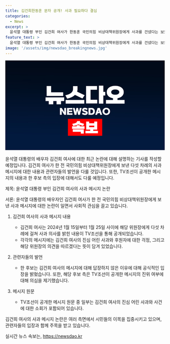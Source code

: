 ```yaml
---
title: 김건희한동훈 문자 공개! 사과 필요하다 결심
categories:
  - News
excerpt: >
  윤석열 대통령 부인 김건희 여사가 한동훈 국민의힘 비상대책위원장에게 사과를 건넸다는 보도가 나왔다. 김 여사는 한 후보에게 다섯 차례에 걸쳐 메시지를 보내며 사과 의사를 표했고, 이에 대해 한 후보는 답장하지 않았다고 전했다. 김 여사의 메시지는 사과가 필요하다면 천번을도 사과하고 싶다는 내용을 담고 있는 것으로 알려졌다.
feature_text: >
  윤석열 대통령 부인 김건희 여사가 한동훈 국민의힘 비상대책위원장에게 사과를 건넸다는 보도가 나왔다. 김 여사는 한 후보에게 다섯 차례에 걸쳐 메시지를 보내며 사과 의사를 표했고, 이에 대해 한 후보는 답장하지 않았다고 전했다. 김 여사의 메시지는 사과가 필요하다면 천번을도 사과하고 싶다는 내용을 담고 있는 것으로 알려졌다.
image: '/assets/img/newsdao_breakingnews.jpg'
---
```


<p><img src="/assets/img/newsdao_breakingnews.jpg" alt="bookingtag 속보" /></p>

<p>윤석열 대통령의 배우자 김건희 여사에 대한 최근 논란에 대해 설명하는 기사를 작성할 예정입니다. 김건희 여사가 한 전 국민의힘 비상대책위원장에게 보낸 다섯 차례의 사과 메시지에 대한 내용과 관련자들의 발언을 다룰 것입니다. 또한, TV조선이 공개한 메시지의 내용과 한 후보 측의 입장에 대해서도 다룰 예정입니다.</p>

<p>제목: 윤석열 대통령 부인 김건희 여사의 사과 메시지 논란</p>

<p>서론:
윤석열 대통령의 배우자인 김건희 여사가 한 전 국민의힘 비상대책위원장에게 보낸 사과 메시지에 대한 논란이 일면서 사회적 관심을 끌고 있습니다.</p>

<ol>
<li><p>김건희 여사의 사과 메시지 내용</p>

<ul>
<li>김건희 여사는 2024년 1월 15일부터 1월 25일 사이에 해당 위원장에게 다섯 차례에 걸쳐 사과 의사를 밝힌 내용이 TV조선을 통해 공개되었습니다.</li>
<li>각각의 메시지에는 김건희 여사의 진심 어린 사과와 후원자에 대한 걱정, 그리고 해당 위원장의 의견을 따르겠다는 뜻이 담겨 있었습니다.</li>
</ul></li>
<li><p>관련자들의 발언</p>

<ul>
<li>한 후보는 김건희 여사의 메시지에 대해 답장하지 않은 이유에 대해 공식적인 입장을 밝혔습니다. 또한, 해당 후보 측은 TV조선이 공개한 메시지의 진위 여부에 대해 의심을 제기했습니다.</li>
</ul></li>
<li><p>메시지 원문</p>

<ul>
<li>TV조선이 공개한 메시지 원문 중 일부는 김건희 여사의 진심 어린 사과와 사건에 대한 소회가 포함되어 있습니다.</li>
</ul></li>
</ol>

<p>김건희 여사의 사과 메시지 논란은 여러 측면에서 시민들의 이목을 집중시키고 있으며, 관련자들의 입장과 함께 주목을 받고 있습니다.</p>
실시간 뉴스 속보는, <a href="https://newsdao.kr" rel="dofollow">https://newsdao.kr</a>


